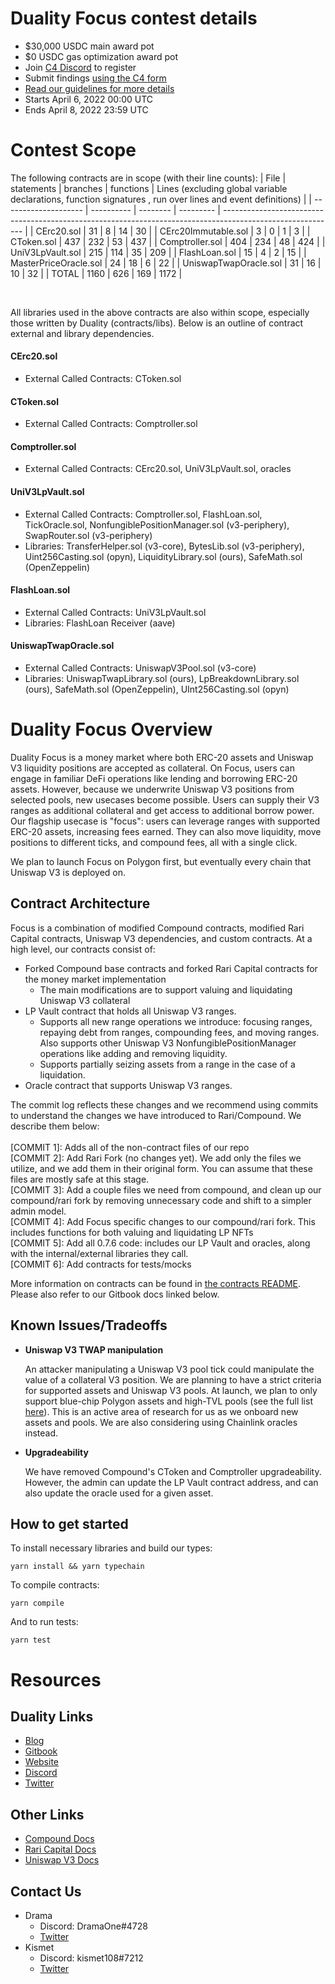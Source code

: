 # Duality Focus contest details
- $30,000 USDC main award pot
- $0 USDC gas optimization award pot
- Join [C4 Discord](https://discord.gg/code4rena) to register
- Submit findings [using the C4 form](https://code4rena.com/contests/2022-04-duality-focus-contest/submit)
- [Read our guidelines for more details](https://docs.code4rena.com/roles/wardens)
- Starts April 6, 2022 00:00 UTC
- Ends April 8, 2022 23:59 UTC

# Contest Scope

The following contracts are in scope (with their line counts):
| File | statements | branches | functions | Lines (excluding global variable declarations, function signatures , run over lines and event definitions) |
| -------------------- | ---------- | -------- | --------- | ---------------------------------------------------------------------------------------------------------- |
| CErc20.sol | 31 | 8	| 14 | 30 |
| CErc20Immutable.sol | 3	| 0	| 1	| 3 |
| CToken.sol | 437 | 232 | 53 | 437 |
| Comptroller.sol	| 404	| 234	| 48 | 424 |
| UniV3LpVault.sol | 215	| 114	| 35 | 209 |
| FlashLoan.sol	| 15 | 4 | 2 | 15 |
| MasterPriceOracle.sol | 24 | 18 | 6 | 22 |
| UniswapTwapOracle.sol	| 31 | 16 | 10	| 32 |
| TOTAL | 1160 | 626 | 169 | 1172 |

<br>

All libraries used in the above contracts are also within scope, especially those written by Duality (contracts/libs). Below is an outline of contract external and library dependencies.

#### CErc20.sol
- External Called Contracts: CToken.sol
#### CToken.sol
- External Called Contracts: Comptroller.sol
#### Comptroller.sol
- External Called Contracts: CErc20.sol, UniV3LpVault.sol, oracles
#### UniV3LpVault.sol
- External Called Contracts: Comptroller.sol, FlashLoan.sol, TickOracle.sol, NonfungiblePositionManager.sol (v3-periphery), SwapRouter.sol (v3-periphery)
- Libraries: TransferHelper.sol (v3-core), BytesLib.sol (v3-periphery), Uint256Casting.sol (opyn), LiquidityLibrary.sol (ours), SafeMath.sol (OpenZeppelin)
#### FlashLoan.sol
- External Called Contracts: UniV3LpVault.sol
- Libraries: FlashLoan Receiver (aave)
#### UniswapTwapOracle.sol
- External Called Contracts: UniswapV3Pool.sol (v3-core)
- Libraries: UniswapTwapLibrary.sol (ours), LpBreakdownLibrary.sol (ours), SafeMath.sol (OpenZeppelin), UInt256Casting.sol (opyn)

# Duality Focus Overview
Duality Focus is a money market where both ERC-20 assets and Uniswap V3 liquidity positions are accepted as collateral. On Focus, users can engage in familiar DeFi operations like lending and borrowing ERC-20 assets. However, because we underwrite Uniswap V3 positions from selected pools, new usecases become possible. Users can supply their V3 ranges as additional collateral and get access to additional borrow power. Our flagship usecase is "focus": users can leverage ranges with supported ERC-20 assets, increasing fees earned. They can also move liquidity, move positions to different ticks, and compound fees, all with a single click.

We plan to launch Focus on Polygon first, but eventually every chain that Uniswap V3 is deployed on. 

## Contract Architecture
Focus is a combination of modified Compound contracts, modified Rari Capital contracts, Uniswap V3 dependencies, and custom contracts.
At a high level, our contracts consist of:
- Forked Compound base contracts and forked Rari Capital contracts for the money market implementation
  - The main modifications are to support valuing and liquidating Uniswap V3 collateral
- LP Vault contract that holds all Uniswap V3 ranges. 
  - Supports all new range operations we introduce: focusing ranges, repaying debt from ranges, compounding fees, and moving ranges. Also supports other Uniswap V3 NonfungiblePositionManager operations like adding and removing liquidity. 
  - Supports partially seizing assets from a range in the case of a liquidation.
- Oracle contract that supports Uniswap V3 ranges.

The commit log reflects these changes and we recommend using commits to understand the changes we have introduced to Rari/Compound. We describe them below:
<br>
<br>
[COMMIT 1]: Adds all of the non-contract files of our repo
<br>
[COMMIT 2]: Add Rari Fork (no changes yet). We add only the files we utilize, and we add them in their original form. You can assume that these files are mostly safe at this stage.
<br>
[COMMIT 3]: Add a couple files we need from compound, and clean up our compound/rari fork by removing unnecessary code and shift to a simpler admin model.
<br>
[COMMIT 4]: Add Focus specific changes to our compound/rari fork. This includes functions for both valuing and liquidating LP NFTs
<br>
[COMMIT 5]: Add all 0.7.6 code: includes our LP Vault and oracles, along with the internal/external libraries they call. 
<br>
[COMMIT 6]: Add contracts for tests/mocks


More information on contracts can be found in [the contracts README](https://github.com/code-423n4/2022-04-dualityfocus/blob/e4bc33c0eb6be79bf1346b4a6c50b3e18964b589/contracts/README.md). Please also refer to our Gitbook docs linked below.

## Known Issues/Tradeoffs
- **Uniswap V3 TWAP manipulation**

  An attacker manipulating a Uniswap V3 pool tick could manipulate the value of a collateral V3 position. We are planning to have a strict criteria for supported assets and Uniswap V3 pools. At launch, we plan to only support blue-chip Polygon assets and high-TVL pools (see the full list [here](https://dualitylabs.gitbook.io/duality/duality-focus/supported-assets-pools)). This is an active area of research for us as we onboard new assets and pools. We are also considering using Chainlink oracles instead.

- **Upgradeability**

  We have removed Compound's CToken and Comptroller upgradeability. However, the admin can update the LP Vault contract address, and can also update the oracle used for a given asset.
  
## How to get started

To install necessary libraries and build our types:

```
yarn install && yarn typechain
```

To compile contracts:

```
yarn compile
```

And to run tests:

```
yarn test
```

# Resources
## Duality Links
- [Blog](https://mirror.xyz/0x426D702b3ECc4a2f50E575413f20642bbDB8965e)
- [Gitbook](https://dualitylabs.gitbook.io/duality/)
- [Website](https://www.dualityfi.xyz/)
- [Discord](discord.gg/nDRCdF6Bnc)
- [Twitter](https://twitter.com/DualityFi)
## Other Links
- [Compound Docs](https://compound.finance/docs)
- [Rari Capital Docs](https://docs.rari.capital/)
- [Uniswap V3 Docs](https://docs.uniswap.org/protocol/reference/smart-contracts)
## Contact Us
- Drama
  - Discord: DramaOne#4728
  - [Twitter](https://twitter.com/0xdramaone)
- Kismet 
  - Discord: kismet108#7212
  - [Twitter](https://twitter.com/kismet108)

